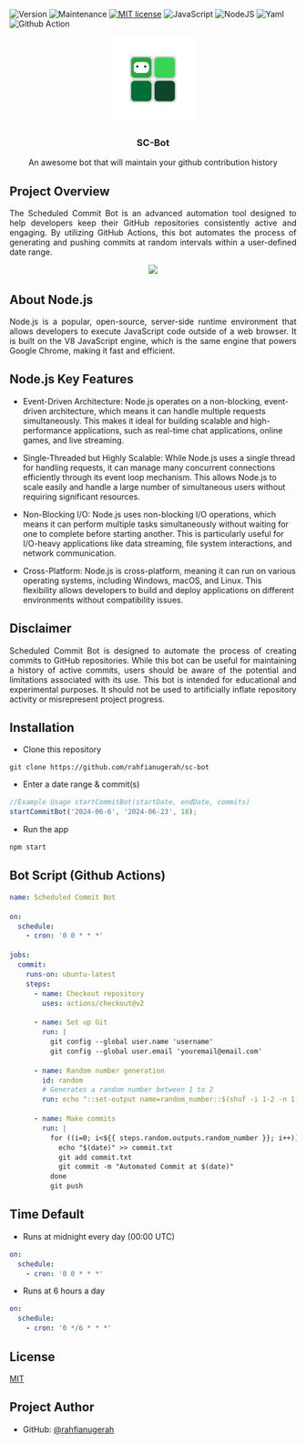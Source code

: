 ![Version](https://img.shields.io/badge/Version-1.0.1-green)
![Maintenance](https://img.shields.io/badge/Maintenance-Yes-green)
[![MIT license](https://img.shields.io/badge/License-MIT-blue.svg)](https://github.com/rahfianugerah/sch-bot/blob/main/LICENSE)
![JavaScript](https://img.shields.io/badge/Javascript-%23323330.svg?&logo=javascript&logoColor=%23F7DF1E)
![NodeJS](https://img.shields.io/badge/Node.js-6DA55F?&logo=node.js&logoColor=white)
![Yaml](https://img.shields.io/badge/Made_with-Yaml-blue.svg)
![Github Action](https://img.shields.io/badge/GitHub_Workflows-%23121011.svg?&logo=github&logoColor=white)

<div align="center">
  <img src="img/bot.png" height=150 width=150>
  <h3>
    SC-Bot
  </h3>
  <p>
    An awesome bot that will maintain your github contribution history
  </p>
</div>

## Project Overview
<p align="justify">
  The Scheduled Commit Bot is an advanced automation tool designed to help developers keep their GitHub repositories consistently active and engaging. By utilizing GitHub Actions, this bot automates the process of generating and pushing commits at random intervals within a user-defined date range.
</p>

<div align="center">
  <img src="https://github.com/user-attachments/assets/0b5df6aa-ad46-4b1f-a541-3d91c1e0fe62" height=150/>
</div>

## About Node.js
<p align="justify">
  Node.js is a popular, open-source, server-side runtime environment that allows developers to execute JavaScript code outside of a web browser. It is built on the V8 JavaScript engine, which is the same engine that powers Google Chrome, making it fast and efficient.
</p>

## Node.js Key Features
- Event-Driven Architecture:
Node.js operates on a non-blocking, event-driven architecture, which means it can handle multiple requests simultaneously. This makes it ideal for building scalable and high-performance applications, such as real-time chat applications, online games, and live streaming.

- Single-Threaded but Highly Scalable:
While Node.js uses a single thread for handling requests, it can manage many concurrent connections efficiently through its event loop mechanism. This allows Node.js to scale easily and handle a large number of simultaneous users without requiring significant resources.

- Non-Blocking I/O:
Node.js uses non-blocking I/O operations, which means it can perform multiple tasks simultaneously without waiting for one to complete before starting another. This is particularly useful for I/O-heavy applications like data streaming, file system interactions, and network communication.

- Cross-Platform:
Node.js is cross-platform, meaning it can run on various operating systems, including Windows, macOS, and Linux. This flexibility allows developers to build and deploy applications on different environments without compatibility issues.

## Disclaimer </b>
<p align="justify">
  Scheduled Commit Bot is designed to automate the process of creating commits to GitHub repositories. While this bot can be useful for maintaining a history of active commits, users should be aware of the potential and limitations associated with its use. This bot is intended for educational and experimental purposes. It should not be used to artificially inflate repository activity or misrepresent project progress.
</p> 

## Installation
- Clone this repository
```
git clone https://github.com/rahfianugerah/sc-bot
```
- Enter a date range & commit(s)
```javascript
//Example Usage startCommitBot(startDate, endDate, commits)
startCommitBot('2024-06-6', '2024-06-23', 18);
```
- Run the app
```
npm start
```

## Bot Script (Github Actions)
```yml
name: Scheduled Commit Bot

on:
  schedule:
    - cron: '0 0 * * *'
    
jobs:
  commit:
    runs-on: ubuntu-latest
    steps:
      - name: Checkout repository
        uses: actions/checkout@v2

      - name: Set up Git
        run: |
          git config --global user.name 'username'
          git config --global user.email 'youremail@email.com'

      - name: Random number generation
        id: random
        # Generates a random number between 1 to 2
        run: echo "::set-output name=random_number::$(shuf -i 1-2 -n 1)" 

      - name: Make commits
        run: |
          for ((i=0; i<${{ steps.random.outputs.random_number }}; i++)); do
            echo "$(date)" >> commit.txt
            git add commit.txt
            git commit -m "Automated Commit at $(date)"
          done
          git push

```

## Time Default

- Runs at midnight every day (00:00 UTC)
```yml
on:
  schedule:
    - cron: '0 0 * * *'
```

- Runs at 6 hours a day
```yml
on:
  schedule:
    - cron: '0 */6 * * *'
```


## License

[MIT](https://github.com/rahfianugerah/sch-bot/blob/main/LICENSE)

## Project Author
- GitHub: [@rahfianugerah](https://www.github.com/rahfianugerah)
